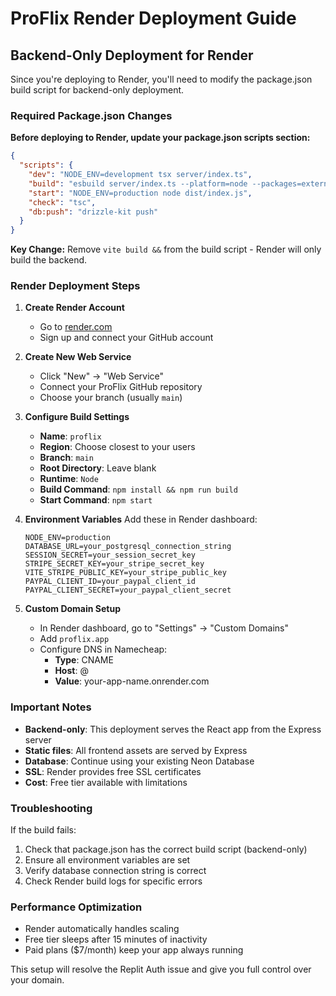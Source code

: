 # ProFlix Render Deployment Guide

## Backend-Only Deployment for Render

Since you're deploying to Render, you'll need to modify the package.json build script for backend-only deployment.

### Required Package.json Changes

**Before deploying to Render, update your package.json scripts section:**

```json
{
  "scripts": {
    "dev": "NODE_ENV=development tsx server/index.ts",
    "build": "esbuild server/index.ts --platform=node --packages=external --bundle --format=esm --outdir=dist",
    "start": "NODE_ENV=production node dist/index.js",
    "check": "tsc",
    "db:push": "drizzle-kit push"
  }
}
```

**Key Change:** Remove `vite build &&` from the build script - Render will only build the backend.

### Render Deployment Steps

1. **Create Render Account**
   - Go to [render.com](https://render.com)
   - Sign up and connect your GitHub account

2. **Create New Web Service**
   - Click "New" → "Web Service"
   - Connect your ProFlix GitHub repository
   - Choose your branch (usually `main`)

3. **Configure Build Settings**
   - **Name**: `proflix`
   - **Region**: Choose closest to your users
   - **Branch**: `main`
   - **Root Directory**: Leave blank
   - **Runtime**: `Node`
   - **Build Command**: `npm install && npm run build`
   - **Start Command**: `npm start`

4. **Environment Variables**
   Add these in Render dashboard:
   ```
   NODE_ENV=production
   DATABASE_URL=your_postgresql_connection_string
   SESSION_SECRET=your_session_secret_key
   STRIPE_SECRET_KEY=your_stripe_secret_key
   VITE_STRIPE_PUBLIC_KEY=your_stripe_public_key
   PAYPAL_CLIENT_ID=your_paypal_client_id
   PAYPAL_CLIENT_SECRET=your_paypal_client_secret
   ```

5. **Custom Domain Setup**
   - In Render dashboard, go to "Settings" → "Custom Domains"
   - Add `proflix.app`
   - Configure DNS in Namecheap:
     - **Type**: CNAME
     - **Host**: @
     - **Value**: your-app-name.onrender.com

### Important Notes

- **Backend-only**: This deployment serves the React app from the Express server
- **Static files**: All frontend assets are served by Express
- **Database**: Continue using your existing Neon Database
- **SSL**: Render provides free SSL certificates
- **Cost**: Free tier available with limitations

### Troubleshooting

If the build fails:
1. Check that package.json has the correct build script (backend-only)
2. Ensure all environment variables are set
3. Verify database connection string is correct
4. Check Render build logs for specific errors

### Performance Optimization

- Render automatically handles scaling
- Free tier sleeps after 15 minutes of inactivity
- Paid plans ($7/month) keep your app always running

This setup will resolve the Replit Auth issue and give you full control over your domain.